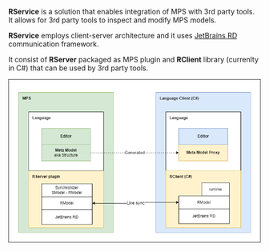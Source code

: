 __RService__ is a solution that enables integration of MPS with 3rd party tools. It allows for 3rd party tools to inspect and modify MPS models.

__RService__ employs client-server architecture and it uses [JetBrains RD](https://github.com/JetBrains/rd) communication framework.

It consist of **RServer** packaged as MPS plugin and **RClient** library (currenlty in C#) that can be used by 3rd party tools.

![This is an image](docs/Architecture/Architecture-RService%20SW%20Stacks.png)